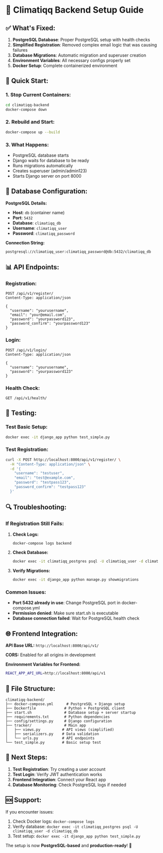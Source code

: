 # 🚀 Climatiqq Backend Setup Guide

## ✅ **What's Fixed:**

1. **PostgreSQL Database**: Proper PostgreSQL setup with health checks
2. **Simplified Registration**: Removed complex email logic that was causing failures
3. **Database Migrations**: Automatic migration and superuser creation
4. **Environment Variables**: All necessary configs properly set
5. **Docker Setup**: Complete containerized environment

## 🐳 **Quick Start:**

### 1. **Stop Current Containers:**
```bash
cd climatiqq-backend
docker-compose down
```

### 2. **Rebuild and Start:**
```bash
docker-compose up --build
```

### 3. **What Happens:**
- PostgreSQL database starts
- Django waits for database to be ready
- Runs migrations automatically
- Creates superuser (admin/admin123)
- Starts Django server on port 8000

## 🔧 **Database Configuration:**

**PostgreSQL Details:**
- **Host**: `db` (container name)
- **Port**: `5432`
- **Database**: `climatiqq_db`
- **Username**: `climatiqq_user`
- **Password**: `climatiqq_password`

**Connection String:**
```
postgresql://climatiqq_user:climatiqq_password@db:5432/climatiqq_db
```

## 📊 **API Endpoints:**

### **Registration:**
```
POST /api/v1/register/
Content-Type: application/json

{
  "username": "yourusername",
  "email": "your@email.com",
  "password": "yourpassword123",
  "password_confirm": "yourpassword123"
}
```

### **Login:**
```
POST /api/v1/login/
Content-Type: application/json

{
  "username": "yourusername",
  "password": "yourpassword123"
}
```

### **Health Check:**
```
GET /api/v1/health/
```

## 🧪 **Testing:**

### **Test Basic Setup:**
```bash
docker exec -it django_app python test_simple.py
```

### **Test Registration:**
```bash
curl -X POST http://localhost:8000/api/v1/register/ \
  -H "Content-Type: application/json" \
  -d '{
    "username": "testuser",
    "email": "test@example.com",
    "password": "testpass123",
    "password_confirm": "testpass123"
  }'
```

## 🔍 **Troubleshooting:**

### **If Registration Still Fails:**

1. **Check Logs:**
   ```bash
   docker-compose logs backend
   ```

2. **Check Database:**
   ```bash
   docker exec -it climatiqq_postgres psql -U climatiqq_user -d climatiqq_db
   ```

3. **Verify Migrations:**
   ```bash
   docker exec -it django_app python manage.py showmigrations
   ```

### **Common Issues:**

- **Port 5432 already in use**: Change PostgreSQL port in docker-compose.yml
- **Permission denied**: Make sure start.sh is executable
- **Database connection failed**: Wait for PostgreSQL health check

## 🌐 **Frontend Integration:**

**API Base URL:** `http://localhost:8000/api/v1/`

**CORS:** Enabled for all origins in development

**Environment Variables for Frontend:**
```bash
REACT_APP_API_URL=http://localhost:8000/api/v1
```

## 📁 **File Structure:**

```
climatiqq-backend/
├── docker-compose.yml      # PostgreSQL + Django setup
├── Dockerfile             # Python + PostgreSQL client
├── start.sh               # Database setup + server startup
├── requirements.txt       # Python dependencies
├── config/settings.py     # Django configuration
├── tracker/               # Main app
│   ├── views.py          # API views (simplified)
│   ├── serializers.py    # Data validation
│   └── urls.py           # API endpoints
└── test_simple.py        # Basic setup test
```

## 🎯 **Next Steps:**

1. **Test Registration**: Try creating a user account
2. **Test Login**: Verify JWT authentication works
3. **Frontend Integration**: Connect your React app
4. **Database Monitoring**: Check PostgreSQL logs if needed

## 🆘 **Support:**

If you encounter issues:

1. Check Docker logs: `docker-compose logs`
2. Verify database: `docker exec -it climatiqq_postgres psql -U climatiqq_user -d climatiqq_db`
3. Test setup: `docker exec -it django_app python test_simple.py`

The setup is now **PostgreSQL-based** and **production-ready**! 🎉





